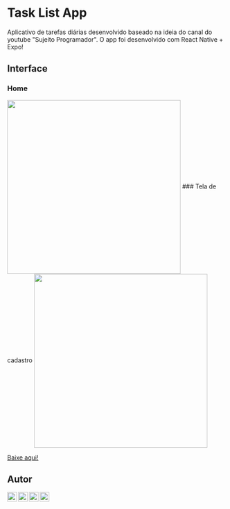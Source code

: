 # Task List App
Aplicativo de tarefas diárias desenvolvido baseado na ideia do canal do youtube "Sujeito Programador". O app foi desenvolvido com React Native + Expo!

## Interface
### Home
<img src="https://i.imgur.com/bZ04qQp.jpg" align="center" width="400px"/>
### Tela de cadastro
<img src="https://i.imgur.com/hWoSqFi.jpg" align="center" width="400px"/>

[Baixe aqui!](http://www.mediafire.com/file/1j3kn9967se3aby/TaskList-7da2ac75621d46018614bcc48e1decfe-signed.apk/file)


## Autor
<a target="_blank" href="https://www.linkedin.com/in/am%C3%B3s-aureliano-689a36187/">
  <img align="left" alt="LinkdeIN logo" width="22px" src="https://cdn.jsdelivr.net/npm/simple-icons@v3/icons/linkedin.svg" />
</a>
<a target="_blank" href="https://api.whatsapp.com/send?phone=5582993351194">
  <img align="left" alt="Whatsapp logo" width="22px" src="https://cdn.jsdelivr.net/npm/simple-icons@v3/icons/whatsapp.svg" />
</a>
<a target="_blank" href="https://www.instagram.com/amos_aureliano/">
  <img align="left" alt="Instagram" width="22px" src="https://cdn.jsdelivr.net/npm/simple-icons@v3/icons/instagram.svg" />
</a>

<a target="_blank" href="mailto:amos.aureliano@gmail.com">
  <img align="left" alt="Gmail" width="22px" src="https://cdn.jsdelivr.net/npm/simple-icons@v3/icons/gmail.svg" />
</a>
